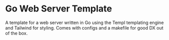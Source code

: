 # Go Web Server Template

A template for a web server written in Go using the Templ templating engine and Tailwind for styling. Comes with configs and a makefile for good DX out of the box.
